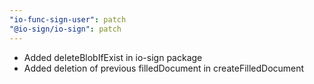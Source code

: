 ```yaml
---
"io-func-sign-user": patch
"@io-sign/io-sign": patch
---
```


- Added deleteBlobIfExist in io-sign package
- Added deletion of previous filledDocument in createFilledDocument
